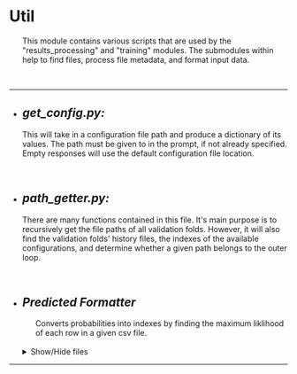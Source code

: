 # **Util**
<ul> 
    This module contains various scripts that are used by the "results_processing" and "training" modules. The submodules within help to find files, process file metadata, and format input data.
</ul> <br>

- - -
+ ##  ***get_config.py:***
    This will take in a configuration file path and produce a dictionary of its values. The path must be given to in the prompt, if not already specified. Empty responses will use the default configuration file location.

    <br>

+ ##  ***path_getter.py:***
    There are many functions contained in this file. It's main purpose is to recursively get the file paths of all validation folds. However, it will also find the validation folds' history files, the indexes of the available configurations, and determine whether a given path belongs to the outer loop.
    
    <br>

+ ## ***Predicted Formatter***
    <ul> 
        Converts probabilities into indexes by finding the maximum liklihood of each row in a given csv file.
    </ul> <br>
    <details>
    <summary>Show/Hide files</summary>

    

  + ###  ***predicted_formatter.py:***
      This will convert prediction probabilities into indexed classes. This can be run manually, but the previous files will also run it if the indexed predictions do not exist.
      ***Example:*** 
      > python3 predicted_formatter.py -j my_config.json

      * ***Input:*** The configuration file. *(Optional)*
      * ***Output:*** An indexed alternative of every prediction file.
      * ***predicted_formatter_config.json:***
        ```json
            {
                "data_path": "[path]/data/"
            }
        ```
        * ***data_path:*** The directory path of the data as a whole. This folder should contain the testing fold directories.
      
      <br>
    
    </details>

---
